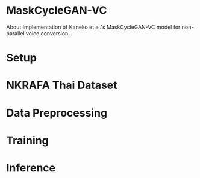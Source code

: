 # MaskCycleGAN-VC
About  Implementation of Kaneko et al.'s MaskCycleGAN-VC model for non-parallel voice conversion.


# Setup

# NKRAFA Thai Dataset

# Data Preprocessing

# Training

# Inference
